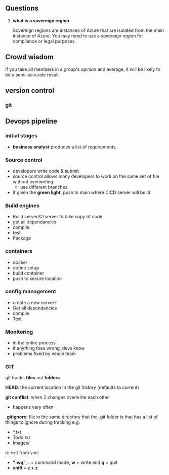 ## Questions

1. **what is a sovereign region**

   Sovereign regions are instances of Azure that are isolated from the main instance of Azure. You may need to use a sovereign region for compliance or legal purposes.

## Crowd wisdom

if you take all members in a group's opinion and average, it will be likely to be a semi-accurate result

## version control

### git



## Devops pipeline

### initial stages

- **business analyst** produces a list of requirements

### Source control 

- developers write code & submit
- source control allows many developers to work on the same set of file without overwriting
  - use different branches 
- if given the **green light**, push to main where CICD server will build

### Build engines

- Build server/CI server to take copy of code
- get all dependancies
- compile
- test
- Package

### containers

- docker
- define setup
- build container
- push to secure location

### config management

- create a new server?
- Get all dependancies
- compile
- Test

### Monitoring

- in the entire process
- if anything foes wrong, devs know
- problems fixed by whole team

### GIT

git tracks **files** not **folders**

**HEAD**: the current location in the git history (defaults to current)

**git conflict**: when 2 changes overwrite each other

- happens very often 

**.gitignore**: file in the same directory that the .git folder is that has a list of things to ignore during tracking e.g.

- *.txt
- Todo.txt
- Images/



to exit from vim:

- **":wq"**, **:** = command mode, **w** = write and **q** = quit 
- **shift + z + z**

